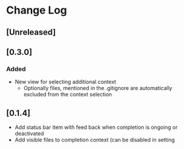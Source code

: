 # Change Log

## [Unreleased]

## [0.3.0]

### Added

- New view for selecting additional context
  - Optionally files, mentioned in the .gitignore are automatically excluded from the context selection

## [0.1.4]

- Add status bar item with feed back when completion is ongoing or deactivated
- Add visible files to completion context (can be disabled in setting